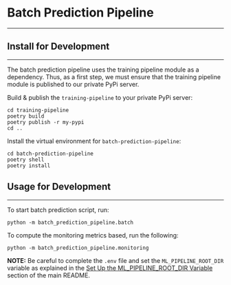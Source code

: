 <!-- @format -->

# Batch Prediction Pipeline

---

## Install for Development

---

The batch prediction pipeline uses the training pipeline module as a dependency. Thus, as a first step, we must ensure that the training pipeline module is published to our private PyPi server.

Build & publish the `training-pipeline` to your private PyPi server:

```shell
cd training-pipeline
poetry build
poetry publish -r my-pypi
cd ..
```

Install the virtual environment for `batch-prediction-pipeline`:

```shell
cd batch-prediction-pipeline
poetry shell
poetry install
```

## Usage for Development

---
To start batch prediction script, run:

```shell
python -m batch_prediction_pipeline.batch
```

To compute the monitoring metrics based, run the following:

```shell
python -m batch_prediction_pipeline.monitoring
```

**NOTE:** Be careful to complete the `.env` file and set the `ML_PIPELINE_ROOT_DIR` variable as explained in the [Set Up the ML_PIPELINE_ROOT_DIR Variable](https://github.com/iusztinpaul/energy-forecasting#set-up-the-ml_pipeline_root_dir-variable) section of the main README.
